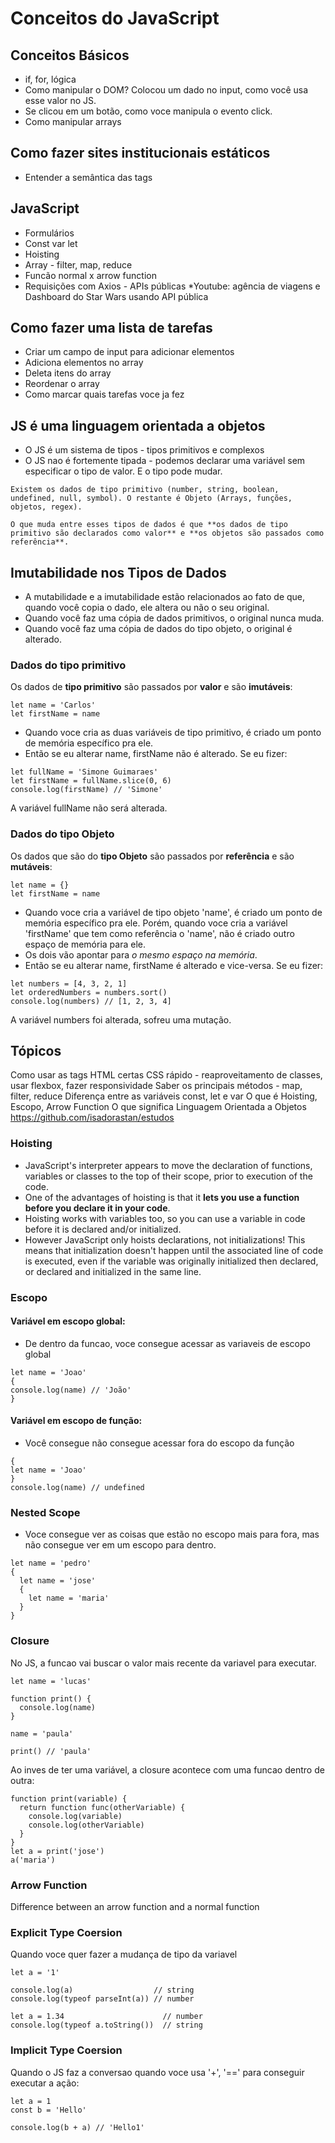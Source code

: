 # Conceitos do JavaScript

## Conceitos Básicos
- if, for, lógica
- Como manipular o DOM? Colocou um dado no input, como você usa esse valor no JS.
- Se clicou em um botão, como voce manipula o evento click.
- Como manipular arrays

## Como fazer sites institucionais estáticos
- Entender a semântica das tags

## JavaScript
- Formulários
- Const var let
- Hoisting
- Array - filter, map, reduce
- Funcão normal x arrow function
- Requisições com Axios - APIs públicas *Youtube: agência de viagens e Dashboard do Star Wars usando API pública

## Como fazer uma lista de tarefas
- Criar um campo de input para adicionar elementos
- Adiciona elementos no array
- Deleta itens do array
- Reordenar o array
- Como marcar quais tarefas voce ja fez

## JS é uma linguagem orientada a objetos

- O JS é um sistema de tipos - tipos primitivos e complexos
- O JS nao é fortemente tipada - podemos declarar uma variável sem especificar o tipo de valor. E o tipo pode mudar.

```Existem os dados de tipo primitivo (number, string, boolean, undefined, null, symbol). O restante é Objeto (Arrays, funções, objetos, regex).```

```O que muda entre esses tipos de dados é que **os dados de tipo primitivo são declarados como valor** e **os objetos são passados como referência**.```
## Imutabilidade nos Tipos de Dados

- A mutabilidade e a imutabilidade estão relacionados ao fato de que, quando você copia o dado, ele altera ou não o seu original.
- Quando você faz uma cópia de dados primitivos, o original nunca muda.
- Quando você faz uma cópia de dados do tipo objeto, o original é alterado.

### Dados do tipo primitivo
Os dados de **tipo primitivo** são passados por **valor** e são **imutáveis**:
```
let name = 'Carlos'
let firstName = name
```

- Quando voce cria as duas variáveis de tipo primitivo, é criado um ponto de memória específico pra ele.
- Então se eu alterar name, firstName não é alterado. 
Se eu fizer:
```
let fullName = 'Simone Guimaraes'
let firstName = fullName.slice(0, 6)
console.log(firstName) // 'Simone'
```
A variável fullName não será alterada.

### Dados do tipo Objeto
Os dados que são do **tipo Objeto** são passados por **referência** e são **mutáveis**:
```
let name = {}
let firstName = name
```

- Quando voce cria a variável de tipo objeto 'name', é criado um ponto de memória específico pra ele. Porém, quando voce cria a variável 'firstName' que tem como referência o 'name', não é criado outro espaço de memória para ele. 
- Os dois vão apontar para *o mesmo espaço na memória*.
- Então se eu alterar name, firstName é alterado e vice-versa. 
Se eu fizer:
```
let numbers = [4, 3, 2, 1]
let orderedNumbers = numbers.sort()
console.log(numbers) // [1, 2, 3, 4]
```
A variável numbers foi alterada, sofreu uma mutação.


## Tópicos
Como usar as tags HTML certas
CSS rápido - reaproveitamento de classes, usar flexbox, fazer responsividade
Saber os principais métodos - map, filter, reduce
Diferença entre as variáveis const, let e var
O que é Hoisting, Escopo, Arrow Function
O que significa Linguagem Orientada a Objetos
https://github.com/isadorastan/estudos

### Hoisting

- JavaScript's interpreter appears to move the declaration of functions, variables or classes to the top of their scope, prior to execution of the code.
- One of the advantages of hoisting is that it **lets you use a function before you declare it in your code**. 
- Hoisting works with variables too, so you can use a variable in code before it is declared and/or initialized. 
- However JavaScript only hoists declarations, not initializations! This means that initialization doesn't happen until the associated line of code is executed, even if the variable was originally initialized then declared, or declared and initialized in the same line.

### Escopo
#### Variável em escopo global:
- De dentro da funcao, voce consegue acessar as variaveis de escopo global
```
let name = 'Joao'
{
console.log(name) // 'João'
}
```

#### Variável em escopo de função:
- Você consegue não consegue acessar fora do escopo da função
```
{
let name = 'Joao'
}
console.log(name) // undefined
```

### Nested Scope
- Voce consegue ver as coisas que estão no escopo mais para fora, mas não consegue ver em um escopo para dentro.
```
let name = 'pedro'
{
  let name = 'jose'
  {
    let name = 'maria'
  }
}
```

### Closure
No JS, a funcao vai buscar o valor mais recente da variavel para executar.
```
let name = 'lucas'

function print() {
  console.log(name)
}

name = 'paula'

print() // 'paula'  
```
Ao inves de ter uma variável, a closure acontece com uma funcao dentro de outra:
```
function print(variable) {
  return function func(otherVariable) {
    console.log(variable)
    console.log(otherVariable)
  }
}
let a = print('jose')
a('maria')
```
### Arrow Function
Difference between an arrow function and a normal function

### Explicit Type Coersion
Quando voce quer fazer a mudança de tipo da variavel
```
let a = '1'

console.log(a)                  // string
console.log(typeof parseInt(a)) // number
```
```
let a = 1.34                      // number
console.log(typeof a.toString())  // string
```

### Implicit Type Coersion
Quando o JS faz a conversao quando voce usa '+', '==' para conseguir executar a ação:
```
let a = 1
const b = 'Hello'

console.log(b + a) // 'Hello1'
```

